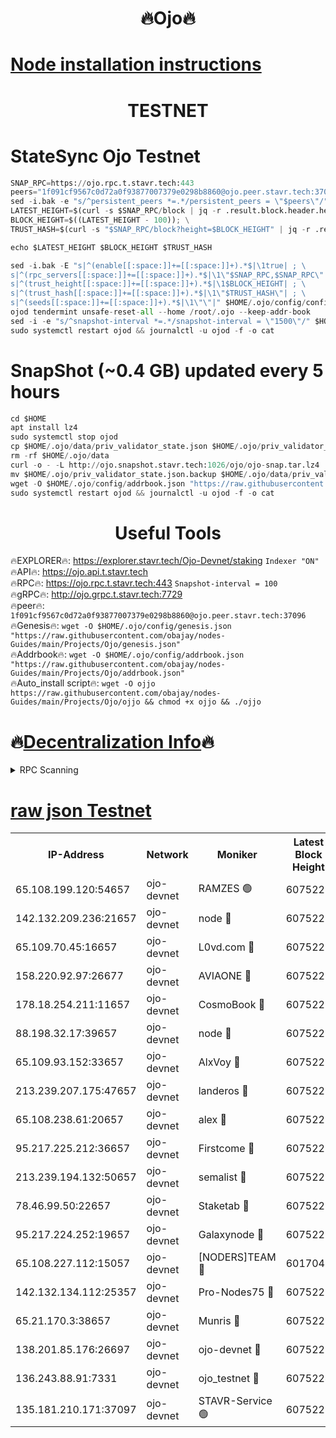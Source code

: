 <h1 align="center"> 🔥Ojo🔥</h1>

[Node installation instructions](https://github.com/obajay/nodes-Guides/tree/main/Projects/Ojo)
=

<h1 align="center"> TESTNET</h1>

# StateSync Ojo Testnet
```python
SNAP_RPC=https://ojo.rpc.t.stavr.tech:443
peers="1f091cf9567c0d72a0f93877007379e0298b8860@ojo.peer.stavr.tech:37096"
sed -i.bak -e "s/^persistent_peers *=.*/persistent_peers = \"$peers\"/" $HOME/.ojo/config/config.toml
LATEST_HEIGHT=$(curl -s $SNAP_RPC/block | jq -r .result.block.header.height); \
BLOCK_HEIGHT=$((LATEST_HEIGHT - 100)); \
TRUST_HASH=$(curl -s "$SNAP_RPC/block?height=$BLOCK_HEIGHT" | jq -r .result.block_id.hash)

echo $LATEST_HEIGHT $BLOCK_HEIGHT $TRUST_HASH

sed -i.bak -E "s|^(enable[[:space:]]+=[[:space:]]+).*$|\1true| ; \
s|^(rpc_servers[[:space:]]+=[[:space:]]+).*$|\1\"$SNAP_RPC,$SNAP_RPC\"| ; \
s|^(trust_height[[:space:]]+=[[:space:]]+).*$|\1$BLOCK_HEIGHT| ; \
s|^(trust_hash[[:space:]]+=[[:space:]]+).*$|\1\"$TRUST_HASH\"| ; \
s|^(seeds[[:space:]]+=[[:space:]]+).*$|\1\"\"|" $HOME/.ojo/config/config.toml
ojod tendermint unsafe-reset-all --home /root/.ojo --keep-addr-book
sed -i -e "s/^snapshot-interval *=.*/snapshot-interval = \"1500\"/" $HOME/.ojo/config/app.toml
sudo systemctl restart ojod && journalctl -u ojod -f -o cat
```
# SnapShot (~0.4 GB) updated every 5 hours
```python
cd $HOME
apt install lz4
sudo systemctl stop ojod
cp $HOME/.ojo/data/priv_validator_state.json $HOME/.ojo/priv_validator_state.json.backup
rm -rf $HOME/.ojo/data
curl -o - -L http://ojo.snapshot.stavr.tech:1026/ojo/ojo-snap.tar.lz4 | lz4 -c -d - | tar -x -C $HOME/.ojo --strip-components 2
mv $HOME/.ojo/priv_validator_state.json.backup $HOME/.ojo/data/priv_validator_state.json
wget -O $HOME/.ojo/config/addrbook.json "https://raw.githubusercontent.com/obajay/nodes-Guides/main/Projects/Ojo/addrbook.json"
sudo systemctl restart ojod && journalctl -u ojod -f -o cat
```
 <h1 align="center"> Useful Tools</h1>

🔥EXPLORER🔥:        https://explorer.stavr.tech/Ojo-Devnet/staking        `Indexer "ON"` \
🔥API🔥:                     https://ojo.api.t.stavr.tech \
🔥RPC🔥:                    https://ojo.rpc.t.stavr.tech:443              `Snapshot-interval = 100` \
🔥gRPC🔥:                  http://ojo.grpc.t.stavr.tech:7729 \
🔥peer🔥:                   `1f091cf9567c0d72a0f93877007379e0298b8860@ojo.peer.stavr.tech:37096` \
🔥Genesis🔥:    ```wget -O $HOME/.ojo/config/genesis.json "https://raw.githubusercontent.com/obajay/nodes-Guides/main/Projects/Ojo/genesis.json"``` \
🔥Addrbook🔥:    ```wget -O $HOME/.ojo/config/addrbook.json "https://raw.githubusercontent.com/obajay/nodes-Guides/main/Projects/Ojo/addrbook.json"``` \
🔥Auto_install script🔥: ```wget -O ojjo https://raw.githubusercontent.com/obajay/nodes-Guides/main/Projects/Ojo/ojjo && chmod +x ojjo && ./ojjo```

🔥[Decentralization Info](https://github.com/obajay/StateSync-snapshots/tree/main/Projects/Ojo/Decentralization)🔥
=


<details>
<summary>RPC Scanning</summary>

<h2 align="center"> We scan nodes in real time every 4 hours. And we provide the final result of RPC endpoints.
We cannot influence the operation of these nodes in any way. </h2>


```python
If Voting Power is higher than 0 --> then the Node is a validator of the network and may be subject to attack and be a potential threat to the chain.
```
```python
We marked such validators with a red symbol
```

</details>

[raw json Testnet](https://rpc-check.ojot.stavr.tech/ojot/rpc-ojot-result.json)
=


<table><tr><th>IP-Address</th><th>Network</th><th>Moniker</th><th>Latest Block Height</th><th>Earliest Block Height</th><th>Catching Up</th><th>Tx Index</th><th>Voting Power</th><th>Scan Time</th></tr><tr><td>65.108.199.120:54657</td><td>ojo-devnet</td><td>RAMZES 🟢</td><td>6075222</td><td>306156</td><td>False</td><td>on</td><td>0</td><td>2024-03-27T10:09:52.330029311UTC</td></tr><tr><td>142.132.209.236:21657</td><td>ojo-devnet</td><td>node 🔴</td><td>6075226</td><td>350001</td><td>False</td><td>on</td><td>1999</td><td>2024-03-27T10:10:11.288767568UTC</td></tr><tr><td>65.109.70.45:16657</td><td>ojo-devnet</td><td>L0vd.com 🔴</td><td>6075227</td><td>695918</td><td>False</td><td>off</td><td>998</td><td>2024-03-27T10:10:17.022536079UTC</td></tr><tr><td>158.220.92.97:26677</td><td>ojo-devnet</td><td>AVIAONE 🔴</td><td>6075225</td><td>2754001</td><td>False</td><td>on</td><td>19926</td><td>2024-03-27T10:10:08.548895646UTC</td></tr><tr><td>178.18.254.211:11657</td><td>ojo-devnet</td><td>CosmoBook 🔴</td><td>6075226</td><td>4392001</td><td>False</td><td>off</td><td>1047</td><td>2024-03-27T10:10:11.553363111UTC</td></tr><tr><td>88.198.32.17:39657</td><td>ojo-devnet</td><td>node 🔴</td><td>6075226</td><td>4710001</td><td>False</td><td>on</td><td>111938</td><td>2024-03-27T10:10:13.791760873UTC</td></tr><tr><td>65.109.93.152:33657</td><td>ojo-devnet</td><td>AlxVoy 🔴</td><td>6075226</td><td>4943001</td><td>False</td><td>on</td><td>6350855</td><td>2024-03-27T10:10:11.081775336UTC</td></tr><tr><td>213.239.207.175:47657</td><td>ojo-devnet</td><td>landeros 🔴</td><td>6075225</td><td>4967924</td><td>False</td><td>off</td><td>11083</td><td>2024-03-27T10:10:08.740040770UTC</td></tr><tr><td>65.108.238.61:20657</td><td>ojo-devnet</td><td>alex 🔴</td><td>6075222</td><td>5131001</td><td>False</td><td>on</td><td>11359</td><td>2024-03-27T10:09:52.030572223UTC</td></tr><tr><td>95.217.225.212:36657</td><td>ojo-devnet</td><td>Firstcome 🔴</td><td>6075223</td><td>5251946</td><td>False</td><td>on</td><td>13566</td><td>2024-03-27T10:09:57.789091682UTC</td></tr><tr><td>213.239.194.132:50657</td><td>ojo-devnet</td><td>semalist 🔴</td><td>6075222</td><td>5540522</td><td>False</td><td>on</td><td>27337</td><td>2024-03-27T10:09:52.550308552UTC</td></tr><tr><td>78.46.99.50:22657</td><td>ojo-devnet</td><td>Staketab 🔴</td><td>6075227</td><td>5668501</td><td>False</td><td>on</td><td>1276</td><td>2024-03-27T10:10:17.259126467UTC</td></tr><tr><td>95.217.224.252:19657</td><td>ojo-devnet</td><td>Galaxynode 🔴</td><td>6075227</td><td>5844001</td><td>False</td><td>on</td><td>11888</td><td>2024-03-27T10:10:16.162506985UTC</td></tr><tr><td>65.108.227.112:15057</td><td>ojo-devnet</td><td>[NODERS]TEAM 🔴</td><td>6017044</td><td>5917044</td><td>False</td><td>off</td><td>9999</td><td>2024-03-27T10:10:16.460992675UTC</td></tr><tr><td>142.132.134.112:25357</td><td>ojo-devnet</td><td>Pro-Nodes75 🔴</td><td>6075223</td><td>5975223</td><td>False</td><td>on</td><td>24651</td><td>2024-03-27T10:09:55.110761368UTC</td></tr><tr><td>65.21.170.3:38657</td><td>ojo-devnet</td><td>Munris 🔴</td><td>6075223</td><td>5975223</td><td>False</td><td>off</td><td>20123</td><td>2024-03-27T10:09:57.457016165UTC</td></tr><tr><td>138.201.85.176:26697</td><td>ojo-devnet</td><td>ojo-devnet 🔴</td><td>6075227</td><td>5975227</td><td>False</td><td>on</td><td>1000024000</td><td>2024-03-27T10:10:16.700865757UTC</td></tr><tr><td>136.243.88.91:7331</td><td>ojo-devnet</td><td>ojo_testnet 🔴</td><td>6075224</td><td>5982345</td><td>False</td><td>off</td><td>1000</td><td>2024-03-27T10:10:00.018542179UTC</td></tr><tr><td>135.181.210.171:37097</td><td>ojo-devnet</td><td>STAVR-Service 🟢</td><td>6075223</td><td>6074101</td><td>False</td><td>on</td><td>0</td><td>2024-03-27T10:09:52.859929073UTC</td></tr></table>
